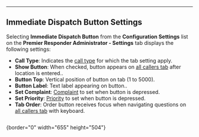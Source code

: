   ----------------------------------------
  **Immediate Dispatch Button Settings**
  ----------------------------------------

Selecting **Immediate Dispatch Button** from the **Configuration
Settings** list on the **Premier Responder Administrator - Settings**
tab displays the following settings:

-   **Call Type**: Indicates the [call
    type](All%20Caller%20Questions.htm) for which the tab setting apply.
-   **Show Button**: When checked, button appears on [all callers
    tab](General%20Questions.htm) after location is entered..
-   **Button Top**: Vertical position of button on tab (1 to 5000).
-   **Button Label**: Text label appearing on button..
-   **Set Complaint**: [Complaint](General%20Questions.htm) to set when
    button is depressed.
-   **Set Priority**: [Priority](Priorities.htm) to set when button is
    depressed.
-   **Tab Order**: Order button receives focus when navigating questions
    on [all callers tab](All%20Caller%20Questions.htm) with keyboard.

<figure><img src=".gitbook/assets/Immediate Dispatch Button Settings_files/Image001.png" alt=""><figcaption></figcaption></figure>{border="0"
width="655" height="504"}
